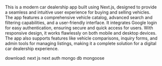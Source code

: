 This is a modern car dealership app built using Next.js, designed to provide a seamless and intuitive user experience for buying and selling vehicles. The app features a comprehensive vehicle catalog, advanced search and filtering capabilities, and a user-friendly interface. It integrates Google login for easy authentication, ensuring secure and quick access for users. With responsive design, it works flawlessly on both mobile and desktop devices. The app also supports features like vehicle comparisons, inquiry forms, and admin tools for managing listings, making it a complete solution for a digital car dealership experience.

download:
next js 
next auth
mongo db
mongoose 
